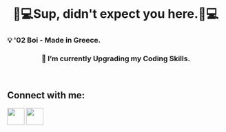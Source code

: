 <h1 align="center">👨💻Sup, didn't expect you here.👨💻</h1>

<h3 aling="center">💡 '02 Boi - Made in Greece.</h3>
<h3 align="center">🧠 I’m currently Upgrading my Coding Skills.</h3>
<br>

<h2>Connect with me:</h2>
<p><a href="https://www.linkedin.com/in/spiros-vlachos-65ba78204/"><img src="https://cdn-icons-png.flaticon.com/512/174/174857.png" height="40" width="40" /></a> <a href="https://www.instagram.com/spirosvl999"><img src="https://external-content.duckduckgo.com/iu/?u=https%3A%2F%2Fwww.aesthetx.com%2Fwp-content%2Fuploads%2F2021%2F01%2F1200px-Instagram_logo_2016.svg-1-min.png&f=1&nofb=1" height="40" width="40" /></a></p>
<br>

